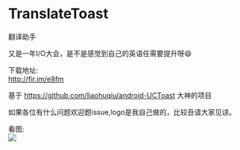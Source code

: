 # TranslateToast
翻译助手  <br />

又是一年I/O大会，是不是感觉到自己的英语任需要提升呀😄  <br />

下载地址: <br />
http://fir.im/e8fm  <br />

基于  https://github.com/liaohuqiu/android-UCToast  大神的项目  <br />

如果各位有什么问题欢迎题issue,logo是我自己做的，比较丑请大家见谅。

看图:  <br />
![](https://raw.githubusercontent.com/jiang111/TranslateToast/master/7.gif)



